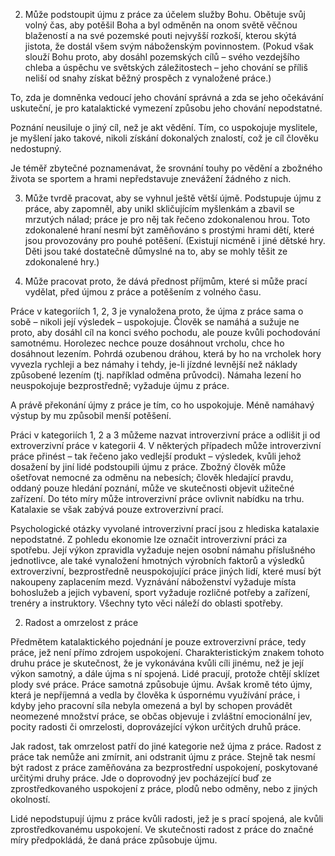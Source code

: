 2. Může podstoupit újmu z práce za účelem služby Bohu. Obětuje svůj volný čas, aby potěšil Boha a byl odměněn na onom světě věčnou blažeností a na své pozemské pouti nejvyšší rozkoší, kterou skýtá jistota, že dostál všem svým náboženským povinnostem. (Pokud však slouží Bohu proto, aby dosáhl pozemských cílů – svého vezdejšího chleba a úspěchu ve světských záležitostech – jeho chování se příliš neliší od snahy získat běžný prospěch z vynaložené práce.)

To, zda je domněnka vedoucí jeho chování správná a zda se jeho očekávání uskuteční, je pro katalaktické vymezení způsobu jeho chování nepodstatné.

Poznání neusiluje o jiný cíl, než je akt vědění. Tím, co uspokojuje myslitele, je myšlení jako takové, nikoli získání dokonalých znalostí, což je cíl člověku nedostupný.

Je téměř zbytečné poznamenávat, že srovnání touhy po vědění a zbožného života se sportem a hrami nepředstavuje znevážení žádného z nich.

3. Může tvrdě pracovat, aby se vyhnul ještě větší újmě. Podstupuje újmu z práce, aby zapomněl, aby unikl skličujícím myšlenkám a zbavil se mrzutých nálad; práce je pro něj tak řečeno zdokonalenou hrou. Toto zdokonalené hraní nesmí být zaměňováno s prostými hrami dětí, které jsou provozovány pro pouhé potěšení. (Existují nicméně i jiné dětské hry. Děti jsou také dostatečně důmyslné na to, aby se mohly těšit ze zdokonalené hry.)

4. Může pracovat proto, že dává přednost příjmům, které si může prací vydělat, před újmou z práce a potěšením z volného času.

Práce v kategoriích 1, 2, 3 je vynaložena proto, že újma z práce sama o sobě – nikoli její výsledek – uspokojuje. Člověk se namáhá a sužuje ne proto, aby dosáhl cíl na konci svého pochodu, ale pouze kvůli pochodování samotnému. Horolezec nechce pouze dosáhnout vrcholu, chce ho dosáhnout lezením. Pohrdá ozubenou dráhou, která by ho na vrcholek hory vyvezla rychleji a bez námahy i tehdy, je-li jízdné levnější než náklady způsobené lezením (tj. například odměna průvodci). Námaha lezení ho neuspokojuje bezprostředně; vyžaduje újmu z práce.

A právě překonání újmy z práce je tím, co ho uspokojuje. Méně namáhavý výstup by mu způsobil menší potěšení.

Práci v kategoriích 1, 2 a 3 můžeme nazvat introverzivní práce a odlišit ji od extroverzivní práce v kategorii 4. V některých případech může introverzivní práce přinést – tak řečeno jako vedlejší produkt – výsledek, kvůli jehož dosažení by jiní lidé podstoupili újmu z práce. Zbožný člověk může ošetřovat nemocné za odměnu na nebesích; člověk hledající pravdu, oddaný pouze hledání poznání, může ve skutečnosti objevit užitečné zařízení. Do této míry může introverzivní práce ovlivnit nabídku na trhu. Katalaxie se však zabývá pouze extroverzivní prací.

Psychologické otázky vyvolané introverzivní prací jsou z hlediska katalaxie nepodstatné. Z pohledu ekonomie lze označit introverzivní práci za spotřebu. Její výkon zpravidla vyžaduje nejen osobní námahu příslušného jednotlivce, ale také vynaložení hmotných výrobních faktorů a výsledků extroverzivní, bezprostředně neuspokojující práce jiných lidí, které musí být nakoupeny zaplacením mezd. Vyznávání náboženství vyžaduje místa bohoslužeb a jejich vybavení, sport vyžaduje rozličné potřeby a zařízení, trenéry a instruktory. Všechny tyto věci náleží do oblasti spotřeby.

2. Radost a omrzelost z práce

Předmětem katalaktického pojednání je pouze extroverzivní práce, tedy práce, jež není přímo zdrojem uspokojení. Charakteristickým znakem tohoto druhu práce je skutečnost, že je vykonávána kvůli cíli jinému, než je její výkon samotný, a dále újma s ní spojená. Lidé pracují, protože chtějí sklízet plody své práce. Práce samotná způsobuje újmu. Avšak kromě této újmy, která je nepříjemná a vedla by člověka k úspornému využívání práce, i kdyby jeho pracovní síla nebyla omezená a byl by schopen provádět neomezené množství práce, se občas objevuje i zvláštní emocionální jev, pocity radosti či omrzelosti, doprovázející výkon určitých druhů práce.

Jak radost, tak omrzelost patří do jiné kategorie než újma z práce. Radost z práce tak nemůže ani zmírnit, ani odstranit újmu z práce. Stejně tak nesmí být radost z práce zaměňována za bezprostřední uspokojení, poskytované určitými druhy práce. Jde o doprovodný jev pocházející buď ze zprostředkovaného uspokojení z práce, plodů nebo odměny, nebo z jiných okolností.

Lidé nepodstupují újmu z práce kvůli radosti, jež je s prací spojená, ale kvůli zprostředkovanému uspokojení. Ve skutečnosti radost z práce do značné míry předpokládá, že daná práce způsobuje újmu.